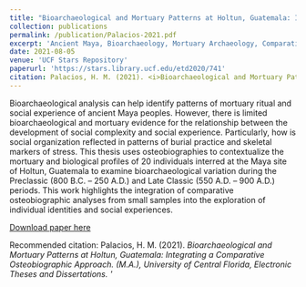 ```yaml
---
title: "Bioarchaeological and Mortuary Patterns at Holtun, Guatemala: Integrating a Comparative Osteobiographic Approach"
collection: publications
permalink: /publication/Palacios-2021.pdf
excerpt: 'Ancient Maya, Bioarchaeology, Mortuary Archaeology, Comparative Osteobiography, Personhood'
date: 2021-08-05
venue: 'UCF Stars Repository'
paperurl: 'https://stars.library.ucf.edu/etd2020/741'
citation: Palacios, H. M. (2021). <i>Bioarchaeological and Mortuary Patterns at Holtun, Guatemala: Integrating a Comparative Osteobiographic Approach.<i> (M.A.), University of Central Florida, Electronic Theses and Dissertations. '
---
```

Bioarchaeological analysis can help identify patterns of mortuary ritual and social experience of ancient Maya peoples. However, there is limited bioarchaeological and mortuary evidence for the relationship between the development of social complexity and social experience. Particularly, how is social organization reflected in patterns of burial practice and skeletal markers of stress. This thesis uses osteobiographies to contextualize the mortuary and biological profiles of 20 individuals interred at the Maya site of Holtun, Guatemala to examine bioarchaeological variation during the Preclassic (800 B.C. – 250 A.D.) and Late Classic (550 A.D. – 900 A.D.) periods. This work highlights the integration of comparative osteobiographic analyses from small samples into the exploration of individual identities and social experiences.

[Download paper here](http://horveypalacios.github.io/files/Palacios-2021.pdf)

Recommended citation: Palacios, H. M. (2021). <i>Bioarchaeological and Mortuary Patterns at Holtun, Guatemala: Integrating a Comparative Osteobiographic Approach.<i> (M.A.), University of Central Florida, Electronic Theses and Dissertations. '
